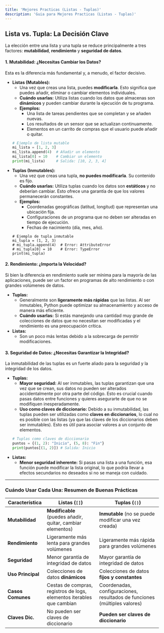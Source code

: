 ```yaml
---
title: 'Mejores Practicas (Listas - Tuplas)'
description: 'Guia para Mejores Practicas (Listas - Tuplas)'
---
```


## Lista vs. Tupla: La Decisión Clave

La elección entre una lista y una tupla se reduce principalmente a tres factores: **mutabilidad**, **rendimiento** y **seguridad de datos**.
#### 1. Mutabilidad: ¿Necesitas Cambiar los Datos?
Esta es la diferencia más fundamental y, a menudo, el factor decisivo.
- **Listas (Mutables):**
    - Una vez que creas una lista, puedes **modificarla**. Esto significa que puedes añadir, eliminar o cambiar elementos individuales.
    - **Cuándo usarlas:** Utiliza listas cuando los datos que almacenas son **dinámicos** y pueden cambiar durante la ejecución de tu programa.
    - **Ejemplos:**
        - Una lista de tareas pendientes que se completan y se añaden nuevas.
        - Los resultados de un sensor que se actualizan continuamente.
        - Elementos en un carrito de compras que el usuario puede añadir o quitar.
    ```python
    # Ejemplo de lista mutable
    mi_lista = [1, 2, 3]
    mi_lista.append(4)  # Añadir un elemento
    mi_lista[0] = 10    # Cambiar un elemento
    print(mi_lista)     # Salida: [10, 2, 3, 4]
    ```
- **Tuplas (Inmutables):**
    - Una vez que creas una tupla, **no puedes modificarla**. Su contenido es fijo.
    - **Cuándo usarlas:** Utiliza tuplas cuando los datos son **estáticos** y no deberían cambiar. Esto ofrece una garantía de que los valores permanecerán constantes.
    - **Ejemplos:**
        - Coordenadas geográficas (latitud, longitud) que representan una ubicación fija.
        - Configuraciones de un programa que no deben ser alteradas en tiempo de ejecución.
        - Fechas de nacimiento (día, mes, año).
    ```
    # Ejemplo de tupla inmutable
    mi_tupla = (1, 2, 3)
    # mi_tupla.append(4)  # Error: AttributeError
    # mi_tupla[0] = 10    # Error: TypeError
    print(mi_tupla)
    ```
#### 2. Rendimiento: ¿Importa la Velocidad?
Si bien la diferencia en rendimiento suele ser mínima para la mayoría de las aplicaciones, puede ser un factor en programas de alto rendimiento o con grandes volúmenes de datos.
- **Tuplas:**
    - Generalmente son **ligeramente más rápidas** que las listas. Al ser inmutables, Python puede optimizar su almacenamiento y acceso de manera más eficiente.
    - **Cuándo usarlas:** Si estás manejando una cantidad muy grande de colecciones de datos que no necesitan ser modificadas y el rendimiento es una preocupación crítica.
- **Listas:**
    - Son un poco más lentas debido a la sobrecarga de permitir modificaciones.
#### 3. Seguridad de Datos: ¿Necesitas Garantizar la Integridad?
La inmutabilidad de las tuplas es un fuerte aliado para la seguridad y la integridad de los datos.
- **Tuplas:**
    - **Mayor seguridad:** Al ser inmutables, las tuplas garantizan que una vez que se crean, sus datos no pueden ser alterados accidentalmente por otra parte del código. Esto es crucial cuando pasas datos entre funciones y quieres asegurarte de que no se modifiquen inesperadamente.
    - **Uso como claves de diccionario:** Debido a su inmutabilidad, las tuplas pueden ser utilizadas como **claves en diccionarios**, lo cual no es posible con las listas (ya que las claves de los diccionarios deben ser inmutables). Esto es útil para asociar valores a un conjunto de elementos.
    ```python
    # Tuplas como claves de diccionario
    puntos = {(1, 2): "Inicio", (5, 8): "Fin"}
    print(puntos[(1, 2)]) # Salida: Inicio
    ```
- **Listas:**
    - **Menor seguridad inherente:** Si pasas una lista a una función, esa función puede modificar la lista original, lo que podría llevar a efectos secundarios no deseados si no se maneja con cuidado.
---
### Cuándo Usar Cada Una: Resumen de Buenas Prácticas

| Característica    | Listas (`[]`)                                                         | Tuplas (`()`)                                                             |
| ----------------- | --------------------------------------------------------------------- | ------------------------------------------------------------------------- |
| **Mutabilidad**   | **Modificable** (puedes añadir, quitar, cambiar elementos)            | **Inmutable** (no se puede modificar una vez creada)                      |
| **Rendimiento**   | Ligeramente más lenta para grandes volúmenes                          | Ligeramente más rápida para grandes volúmenes                             |
| **Seguridad**     | Menor garantía de integridad de datos                                 | Mayor garantía de integridad de datos                                     |
| **Uso Principal** | Colecciones de datos **dinámicos**                                    | Colecciones de datos **fijos y constantes**                               |
| **Casos Comunes** | Cestas de compras, registros de logs, elementos iterables que cambian | Coordenadas, configuraciones, resultados de funciones (múltiples valores) |
| **Claves Dic.**   | No pueden ser claves de diccionario                                   | **Pueden ser claves de diccionario**                                      |